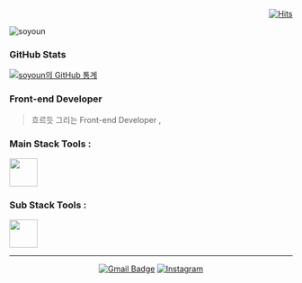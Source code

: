 
 <div align=right>

[![Hits](https://hits.seeyoufarm.com/api/count/incr/badge.svg?url=https%3A%2F%2Fgithub.com%2Fsosoyoun&count_bg=%23737BF7&title_bg=%23A09797&icon=github.svg&icon_color=%23E7E7E7&title=hits&edge_flat=false)](https://hits.seeyoufarm.com)

  </div>

![soyoun](https://images.velog.io/images/ss3152psy/post/b8dfe875-4504-4ad0-9fac-43e12c150495/name.gif)


### GitHub Stats
[![soyoun의 GitHub 통계](https://github-readme-stats.vercel.app/api?username=sosoyoun&show_icons=true&theme=dracula)](https://github.com/sosoyoun/github-readme-stats)
<!-- [![Top Langs](https://github-readme-stats.vercel.app/api/top-langs/?username=sosoyoun&layout=compact&theme=dracula)](https://github.com/sosoyoun)-->

### Front-end Developer 

> 흐르듯 그리는 Front-end Developer , 

### Main Stack Tools : 

<image src="https://user-images.githubusercontent.com/70262871/106377017-4e72ca00-63dd-11eb-88c4-ce23537e8051.png" height="50">

### Sub Stack Tools : 

<image src="https://user-images.githubusercontent.com/70262871/106377135-2b94e580-63de-11eb-98db-68cfc0cf528e.png" height="50">
 

---
 <div align=center>

[![Gmail Badge](https://img.shields.io/badge/Gmail-d14836?style=flat-square&logo=Gmail&logoColor=white&link=mailto:ss3152psy@gmail.com)](mailto:ss3152psy@gmail.com)
[![Instagram](https://img.shields.io/badge/Instagram-E4405F?style=flat-square&logo=Instagram&logoColor=white&link=https://www.instagram.com/soyoun_d/)](https://www.instagram.com/soyoun_d/)

  </div>
  
<!--
![soyoun의 GitHub 통계](https://github-readme-stats.vercel.app/api?username=soyoun&count_private=true&show_icons=true&theme=radical)
[![Anurag의 GitHub 통계](https://github-readme-stats.vercel.app/api?username=soyoun)](https://github.com/anuraghazra/github-readme-stats)
[![Top Langs](https://github-readme-stats.vercel.app/api/top-langs/?username=USERID&layout=compact)](https://github.com/anuraghazra/github-readme-stats)
### Hi there, I'm soyoun! 👋
**sosoyoun/sosoyoun** is a ✨ _special_ ✨ repository because its `README.md` (this file) appears on your GitHub profile.
Here are some ideas to get you started:
- 🔭 I’m currently working on ...
- 🌱 I’m currently learning ...
- 👯 I’m looking to collaborate on ...
- 🤔 I’m looking for help with ...
- 💬 Ask me about ...
- 📫 How to reach me: ...
- 😄 Pronouns: ...
- ⚡ Fun fact: ...
-->
